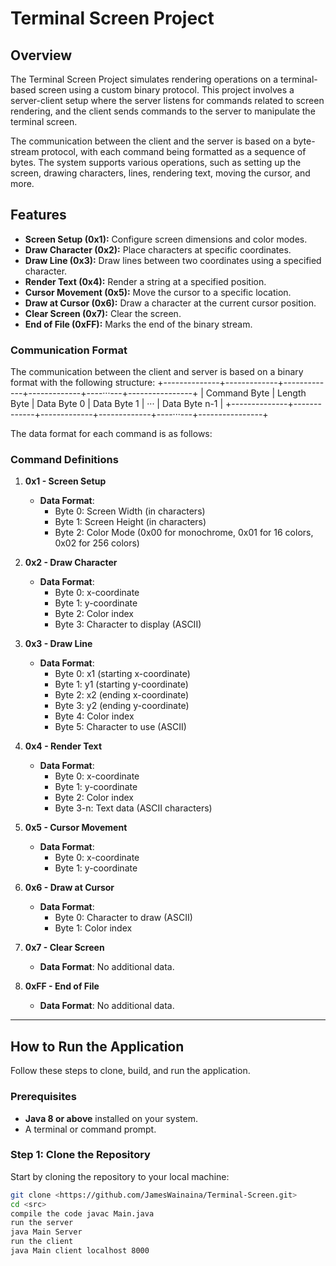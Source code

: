 # Terminal Screen Project

## Overview

The Terminal Screen Project simulates rendering operations on a terminal-based screen using a custom binary protocol. This project involves a server-client setup where the server listens for commands related to screen rendering, and the client sends commands to the server to manipulate the terminal screen. 

The communication between the client and the server is based on a byte-stream protocol, with each command being formatted as a sequence of bytes. The system supports various operations, such as setting up the screen, drawing characters, lines, rendering text, moving the cursor, and more.

## Features
- **Screen Setup (0x1):** Configure screen dimensions and color modes.
- **Draw Character (0x2):** Place characters at specific coordinates.
- **Draw Line (0x3):** Draw lines between two coordinates using a specified character.
- **Render Text (0x4):** Render a string at a specified position.
- **Cursor Movement (0x5):** Move the cursor to a specific location.
- **Draw at Cursor (0x6):** Draw a character at the current cursor position.
- **Clear Screen (0x7):** Clear the screen.
- **End of File (0xFF):** Marks the end of the binary stream.

### Communication Format

The communication between the client and server is based on a binary format with the following structure:
+--------------+-------------+-------------+-------------+----···---+----------------+ | Command Byte | Length Byte | Data Byte 0 | Data Byte 1 | ··· | Data Byte n-1 | +--------------+-------------+-------------+-------------+----···---+----------------+


The data format for each command is as follows:

### Command Definitions

1. **0x1 - Screen Setup**
    - **Data Format**:
        - Byte 0: Screen Width (in characters)
        - Byte 1: Screen Height (in characters)
        - Byte 2: Color Mode (0x00 for monochrome, 0x01 for 16 colors, 0x02 for 256 colors)

2. **0x2 - Draw Character**
    - **Data Format**:
        - Byte 0: x-coordinate
        - Byte 1: y-coordinate
        - Byte 2: Color index
        - Byte 3: Character to display (ASCII)

3. **0x3 - Draw Line**
    - **Data Format**:
        - Byte 0: x1 (starting x-coordinate)
        - Byte 1: y1 (starting y-coordinate)
        - Byte 2: x2 (ending x-coordinate)
        - Byte 3: y2 (ending y-coordinate)
        - Byte 4: Color index
        - Byte 5: Character to use (ASCII)

4. **0x4 - Render Text**
    - **Data Format**:
        - Byte 0: x-coordinate
        - Byte 1: y-coordinate
        - Byte 2: Color index
        - Byte 3-n: Text data (ASCII characters)

5. **0x5 - Cursor Movement**
    - **Data Format**:
        - Byte 0: x-coordinate
        - Byte 1: y-coordinate

6. **0x6 - Draw at Cursor**
    - **Data Format**:
        - Byte 0: Character to draw (ASCII)
        - Byte 1: Color index

7. **0x7 - Clear Screen**
    - **Data Format**: No additional data.

8. **0xFF - End of File**
    - **Data Format**: No additional data.

---

## How to Run the Application

Follow these steps to clone, build, and run the application.

### Prerequisites

- **Java 8 or above** installed on your system.
- A terminal or command prompt.

### Step 1: Clone the Repository

Start by cloning the repository to your local machine:

```bash
git clone <https://github.com/JamesWainaina/Terminal-Screen.git>
cd <src>
compile the code javac Main.java
run the server
java Main Server
run the client
java Main client localhost 8000



